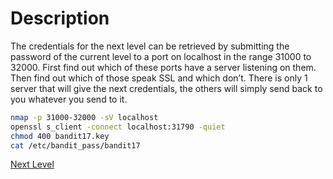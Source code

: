 # Description
The credentials for the next level can be retrieved by submitting the password of the current level to a port on localhost in the range 31000 to 32000. First find out which of these ports have a server listening on them. Then find out which of those speak SSL and which don’t. There is only 1 server that will give the next credentials, the others will simply send back to you whatever you send to it.

```sh
nmap -p 31000-32000 -sV localhost
openssl s_client -connect localhost:31790 -quiet
chmod 400 bandit17.key
cat /etc/bandit_pass/bandit17
```

[Next Level](level_17.md)

